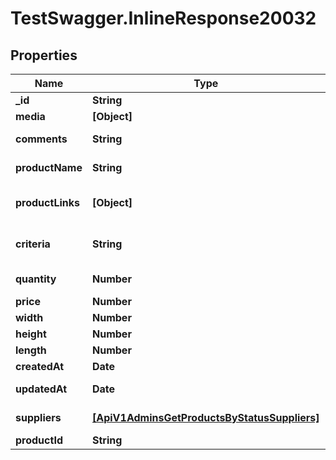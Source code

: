 # TestSwagger.InlineResponse20032

## Properties

Name | Type | Description | Notes
------------ | ------------- | ------------- | -------------
**_id** | **String** | GUID идеи | [optional] 
**media** | **[Object]** | Image URL | [optional] 
**comments** | **String** | Комментарий к идее | [optional] 
**productName** | **String** | Назавние продукта | [optional] 
**productLinks** | **[Object]** | Ссылка на продукт, если есть | [optional] 
**criteria** | **String** | Дополнительные критерии для поиска товара | [optional] 
**quantity** | **Number** | Количество товаров | [optional] 
**price** | **Number** | Желаемая цена | [optional] 
**width** | **Number** | Ширина, см | [optional] 
**height** | **Number** | Высота, см | [optional] 
**length** | **Number** | Длина, см | [optional] 
**createdAt** | **Date** | Дата создания | [optional] 
**updatedAt** | **Date** | Дата последнего обновления | [optional] 
**suppliers** | [**[ApiV1AdminsGetProductsByStatusSuppliers]**](ApiV1AdminsGetProductsByStatusSuppliers.md) | Массив поставщиков. | [optional] 
**productId** | **String** | Product ID | [optional] 


